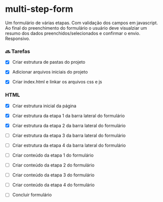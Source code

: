 # multi-step-form
Um formulário de várias etapas. Com validação dos campos em javascript. Ao final do preenchimento do formulário o usuário deve visualziar um resumo dos dados preenchidos/selecionados e confirmar o envio. Responsivo.


### :soon: Tarefas 

- [X] Criar estrutura de pastas do projeto
- [X] Adicionar arquivos iniciais do projeto
- [X] Criar index.html e linkar os arquivos css e js


### HTML

- [X] Criar estrutura inicial da página
- [X] Criar estrutura da etapa 1 da barra lateral do formulário
- [X] Criar estrutura da etapa 2 da barra lateral do formulário
- [ ] Criar estrutura da etapa 3 da barra lateral do formulário
- [ ] Criar estrutura da etapa 4 da barra lateral do formulário
- [ ] Criar conteúdo da etapa 1 do formulário
- [ ] Criar conteúdo da etapa 2 do formulário
- [ ] Criar conteúdo da etapa 3 do formulário
- [ ] Criar conteúdo da etapa 4 do formulário
- [ ] Concluir formulário 
 